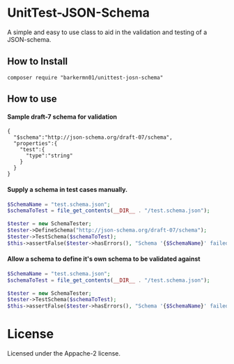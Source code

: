 # UnitTest-JSON-Schema
A simple and easy to use class to aid in the validation and testing of a JSON-schema.

## How to Install
```
composer require "barkermn01/unittest-josn-schema"
```

## How to use
#### Sample draft-7 schema for validation
```json+schema
{
  "$schema":"http://json-schema.org/draft-07/schema",
  "properties":{
    "test":{
      "type":"string"
    }
  }
}
```
#### Supply a schema in test cases manually.
```php
$SchemaName = "test.schema.json";
$schemaToTest = file_get_contents(__DIR__ . "/test.schema.json");
				
$tester = new SchemaTester;
$tester->DefineSchema("http://json-schema.org/draft-07/schema");
$tester->TestSchema($schemaToTest);
$this->assertFalse($tester->hasErrors(), "Schema '{$SchemaName}' failed vailidation: '".$tester->getErrors());
```

#### Allow a schema to define it's own schema to be validated against
```php
$SchemaName = "test.schema.json";
$schemaToTest = file_get_contents(__DIR__ . "/test.schema.json");
				
$tester = new SchemaTester;
$tester->TestSchema($schemaToTest);
$this->assertFalse($tester->hasErrors(), "Schema '{$SchemaName}' failed vailidation: '".$tester->getErrors());
```

# License
Licensed under the Appache-2 license.
